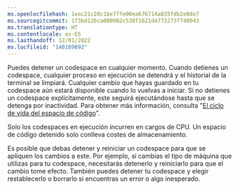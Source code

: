 ```yaml
---
ms.openlocfilehash: 1eac21c20c1be77fe00ea676714a835fdb2e0de7
ms.sourcegitcommit: 1f3bd126ca000982c538f1621d47722737740943
ms.translationtype: HT
ms.contentlocale: es-ES
ms.lasthandoff: 12/01/2022
ms.locfileid: "148189892"
---
```

Puedes detener un codespace en cualquier momento. Cuando detienes un codespace, cualquier proceso en ejecución se detendrá y el historial de la terminal se limpiará. Cualquier cambio que hayas guardado en tu codespace aún estará disponible cuando lo vuelvas a iniciar. Si no detienes un codespace explícitamente, este seguirá ejecutándose hasta que se detenga por inactividad. Para obtener más información, consulta "[El ciclo de vida del espacio de código](/codespaces/getting-started/the-codespace-lifecycle#timeouts-for-github-codespaces)".

Solo los codespaces en ejecución incurren en cargos de CPU. Un espacio de código detenido solo conlleva costes de almacenamiento.

Es posible que debas detener y reiniciar un codespace para que se apliquen los cambios a este. Por ejemplo, si cambias el tipo de máquina que utilizas para tu codespace, necesitarás detenerlo y reiniciarlo para que el cambio tome efecto. También puedes detener tu codespace y elegir restablecerlo o borrarlo si encuentras un error o algo inesperado.

